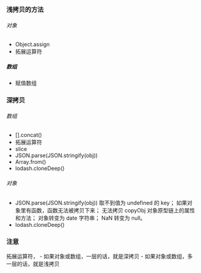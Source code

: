### 浅拷贝的方法
 ###### 对象
 - Object.assign
 - 拓展运算符

 ##### 数组
 - 赋值数组

### 深拷贝 
 ###### 数组
 - [].concat()
 - 拓展运算符
 - slice
 - JSON.parse(JSON.stringify(obj))
 - Array.from()
 - lodash.cloneDeep()

 ###### 对象
 - JSON.parse(JSON.stringify(obj))
    取不到值为 undefined 的 key；
    如果对象里有函数，函数无法被拷贝下来；
    无法拷贝 copyObj 对象原型链上的属性和方法；
    对象转变为 date 字符串；
    NaN 转变为 null。
- lodash.cloneDeep()

### 注意
  拓展运算符，
    - 如果对象或数组，一层的话，就是深拷贝
    - 如果对象或数组，多一层的话，就是浅拷贝
    